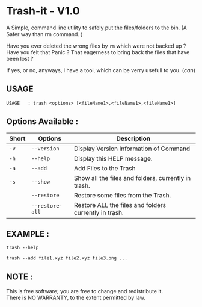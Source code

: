 # Trash-it - V1.0

A Simple, command line utility to safely put the files/folders to the bin. 
(A Safer way than rm command. )

Have you ever deleted the wrong files by `rm` which were not backed up ? Have you felt that Panic ? That eagerness to bring back the files that have been lost ? 

If yes, or no, anyways, I have a tool, which can be verry usefull to you. (*can*)

## USAGE


`USAGE   : trash <options> [<fileName1>,<fileName1>,<fileName1>]`


## Options Available :


| Short |     Options       |                Description                                   |
| ----- | ----------------- | ------------------------------------------------------------ |
| `-v`  |   `--version`     |  Display Version Information of Command<br>                  |
| `-h`  |   `--help`        |  Display this HELP message.<br>                              |
| `-a`  |   `--add`         |  Add Files to the Trash<br>                                  |
| `-s`  |   `--show`        |  Show all the files and folders, currently in trash.<br>     |
|       |   `--restore`     |  Restore some files from the Trash.<br>                      |
|       |   `--restore-all` |  Restore ALL the files and folders currently in trash.<br>   |

## EXAMPLE :


```shell
trash --help
```
```shell
trash --add file1.xyz file2.xyz file3.png ...
```
## NOTE : 

This is free software; you are free to change and redistribute it.<br/>
There is NO WARRANTY, to the extent permitted by law.
